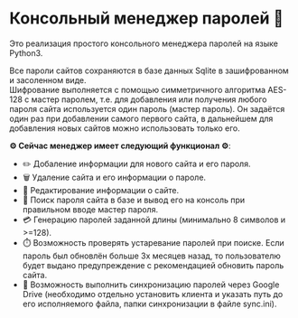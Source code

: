 # Консольный менеджер паролей :lock_with_ink_pen:
Это реализация простого консольного менеджера паролей на языке Python3.<br>

Все пароли сайтов сохраняются в базе данных Sqlite в зашифрованном и засоленном виде.<br>
Шифрование выполняется с помощью симметричного алгоритма AES-128 c мастер паролем, т.е. для добавления или получения любого пароля сайта используется один пароль (мастер пароль). Он задаётся один раз при добавлении самого первого сайта, в дальнейшем для добавления новых сайтов можно использовать только его.
 
**:gear: Сейчас менеджер имеет следующий функционал :gear:**:
* ✏️ Добаление информации для нового сайта и его пароля.
* 🗑️ Удаление сайта и его информации о пароле.
* 📝 Редактирование информации о сайте.
* 🔎 Поиск пароля сайта в базе и вывод его на консоль при правильном вводе мастер пароля.
* 💳 Генерацию паролей заданной длины (минимально 8 символов и >=128).
* ⏱️ Возможность проверять устаревание паролей при поиске. Если пароль был обновлён больше 3х месяцев назад, то пользователю будет выдано предупреждение с рекомендацией обновить пароль сайта.
* 💾 Возможность выполнить синхронизацию паролей через Google Drive (необходимо отдельно установить клиента и указать путь до его исполняемого файла, папки синхронизации в файле sync.ini).
